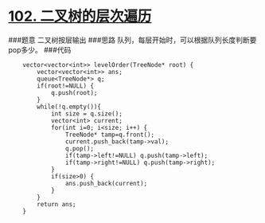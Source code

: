 # [102. 二叉树的层次遍历](https://leetcode-cn.com/problems/binary-tree-level-order-traversal/)
###题意
二叉树按层输出
###思路
队列，每层开始时，可以根据队列长度判断要pop多少。
###代码
```cgo
    vector<vector<int>> levelOrder(TreeNode* root) {
        vector<vector<int>> ans;
        queue<TreeNode*> q;
        if(root!=NULL) {
            q.push(root);
        }
        while(!q.empty()){
            int size = q.size();
            vector<int> current;
            for(int i=0; i<size; i++) {
                TreeNode* tamp=q.front();
                current.push_back(tamp->val);
                q.pop();
                if(tamp->left!=NULL) q.push(tamp->left);
                if(tamp->right!=NULL) q.push(tamp->right);
            }
            if(size>0) {
                ans.push_back(current);
            }
        }
        return ans;
    }
```